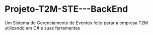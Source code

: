 # Projeto-T2M-STE---BackEnd
Um Sistema de Gerenciamento de Eventos feito parar a empresa T2M utilizando em C# e suas ferramentas
